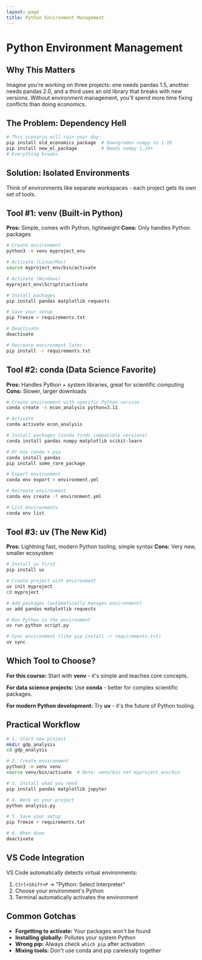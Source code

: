 ```yaml
---
layout: page
title: Python Environment Management
---
```


# Python Environment Management

## Why This Matters

Imagine you're working on three projects: one needs pandas 1.5, another needs pandas 2.0, and a third uses an old library that breaks with new versions. Without environment management, you'll spend more time fixing conflicts than doing economics.

## The Problem: Dependency Hell

```bash
# This scenario will ruin your day:
pip install old_economics_package  # Downgrades numpy to 1.18
pip install new_ml_package         # Needs numpy 1.24+
# Everything breaks
```

## Solution: Isolated Environments

Think of environments like separate workspaces - each project gets its own set of tools.

## Tool #1: venv (Built-in Python)

**Pros:** Simple, comes with Python, lightweight
**Cons:** Only handles Python packages

```bash
# Create environment
python3 -m venv myproject_env

# Activate (Linux/Mac)
source myproject_env/bin/activate

# Activate (Windows)
myproject_env\Scripts\activate

# Install packages
pip install pandas matplotlib requests

# Save your setup
pip freeze > requirements.txt

# Deactivate
deactivate

# Recreate environment later
pip install -r requirements.txt
```

## Tool #2: conda (Data Science Favorite)

**Pros:** Handles Python + system libraries, great for scientific computing
**Cons:** Slower, larger downloads

```bash
# Create environment with specific Python version
conda create -n econ_analysis python=3.11

# Activate
conda activate econ_analysis

# Install packages (conda finds compatible versions)
conda install pandas numpy matplotlib scikit-learn

# Or mix conda + pip
conda install pandas
pip install some_rare_package

# Export environment
conda env export > environment.yml

# Recreate environment
conda env create -f environment.yml

# List environments
conda env list
```

## Tool #3: uv (The New Kid)

**Pros:** Lightning fast, modern Python tooling, simple syntax
**Cons:** Very new, smaller ecosystem

```bash
# Install uv first
pip install uv

# Create project with environment
uv init myproject
cd myproject

# Add packages (automatically manages environment)
uv add pandas matplotlib requests

# Run Python in the environment
uv run python script.py

# Sync environment (like pip install -r requirements.txt)
uv sync
```

## Which Tool to Choose?

**For this course:** Start with **venv** - it's simple and teaches core concepts.

**For data science projects:** Use **conda** - better for complex scientific packages.

**For modern Python development:** Try **uv** - it's the future of Python tooling.

## Practical Workflow

```bash
# 1. Start new project
mkdir gdp_analysis
cd gdp_analysis

# 2. Create environment
python3 -m venv venv
source venv/bin/activate  # Note: venv/bin not myproject_env/bin

# 3. Install what you need
pip install pandas matplotlib jupyter

# 4. Work on your project
python analysis.py

# 5. Save your setup
pip freeze > requirements.txt

# 6. When done
deactivate
```

## VS Code Integration

VS Code automatically detects virtual environments:
1. `Ctrl+Shift+P` → "Python: Select Interpreter"
2. Choose your environment's Python
3. Terminal automatically activates the environment

## Common Gotchas

- **Forgetting to activate:** Your packages won't be found
- **Installing globally:** Pollutes your system Python
- **Wrong pip:** Always check `which pip` after activation
- **Mixing tools:** Don't use conda and pip carelessly together

